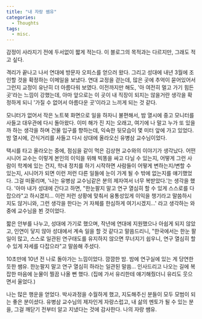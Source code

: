 ```yaml
---
title: "내 자랑 쌤유"
categories:
  - Thoughts
tags:
  - misc.
---  
```


감정이 사라지기 전에 두서없이 짧게 적는다. 이 블로그의 목적과는 다르지만, 그래도 적고 싶다.

격리가 끝나고 나서 연대에 방문자 오피스를 얻으러 왔다. 그리고 성대에 내년 3월에 조인할 것을 확정하는 이메일을 보냈다. 연대 교정을 걷는데, 많은 곳에 추억이 묻어있어서 그런지 교정이 유난히 더 아름다워 보였다. 이전까지만 해도, '아 여전히 멀고 가기 힘든 곳'라는 느낌이 강했는데, 아마 앞으로는 이 곳이 내 직장이 되지는 않을거란 생각을 확정하게 되니 '가질 수 없어서 아름다운 곳'이라고 느끼게 되는 것 같다. 

모니터가 없어서 작은 노트북 화면으로 일을 하자니 불편해서, 밤 열시에 중고 모니터를 사들고 대우관에 다시 돌아왔다. 이미 해가 진 지는 오래고, 여기에 나 말고 누가 또 있을까 하는 생각을 하며 건물 입구를 향하는데, 익숙한 뒷모습이 몇 미터 앞에 가고 있었다. 밤 열시에, 간식거리를 사들고 다시 상대에 올라오신 유병삼 교수님이었다.

택시를 타고 올라오는 중에, 점심을 같이 먹은 김상현 교수와의 이야기가 생각났다. 어떤 시니어 교수는 이렇게 본인의 이익을 위해 빅똥을 싸고 다닐 수 있는지, 어떻게 그런 사람이 학계에 있는 건지, 학내 정치를 하기 시작하면 사람들이 어떻게 변하는지/변할 수 있는지, 시니어가 되면 이런 저런 다른 일들에 눈이 가게 될 수 밖에 없는지를 얘기했었다. 그걸 떠올리며, '나는 유병삼 교수님같은 분의 제자여서 너무 복받았다.'는 생각을 했다. '아마 내가 성대에 간다고 하면, "한눈팔지 말고 연구 열심히 할 수 있게 스스로를 다잡으라"고 하시겠지... 이런 저런 상황에 맞춰서 융통성있게 이익을 챙기라고 말씀하시지도 않거니와, 그런 생각을 한다는 거 자체를 한심하게 여기시겠지...' 라고 생각하는 와중에 교수님을 뵌 것이었다.

짧은 안부를 나누고, 성대에 가기로 했으며, 작년에 연대에 지원했으나 아쉽게 되지 않았고, 인연이 닿지 않아 성대에서 계속 일을 할 것 같다고 말씀드리니, "한국에서는 한눈 팔 일이 많고, 스스로 일관된 연구태도를 유지하지 않으면 무너지기 쉽우니, 연구 열심히 할 수 있게 자세를 다잡으라"고 말씀해 주셨다. 

10초만에 10년 전 나로 돌아가는 느낌이었다. 깜깜한 밤. 밤에 연구실에 있는 게 당연한 듯한 쌤유. 한눈팔지 말고 연구 열심히 하라는 일관된 말씀... 인사드리고 나오는 길에 복잡한 마음에 눈물이 찔끔 나올 뻔 했다. (집에 가서 유리한테 얘기해줬더니 유리도 웃으면서 울었다.)

나는 많은 행운을 얻었다. 박사과정을 수월하게 했고, 지도해주신 분들이 모두 모범이 되는 좋은 분이셨다. 유병삼 교수님의 제자인게 자랑스럽고, 내 삶의 멘토가 될 수 있는 분을, 그걸 깨닫기 전부터 알고 지냈다는 것에 감사한다. 나의 자랑 쌤유.
